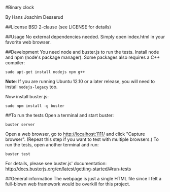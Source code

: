 #Binary clock

By Hans Joachim Desserud

##License
BSD 2-clause (see LICENSE for details)

##Usage
No external dependencies needed. Simply open index.html in your favorite web
browser.

##Development
You need node and buster.js to run the tests.
Install node and npm (node's package manager). Some packages also requires a
C++ compiler:

    sudo apt-get install nodejs npm g++

**Note**: If you are running Ubuntu 12.10 or a later release, you will need to
install `nodejs-legacy` too.

Now install buster.js:

    sudo npm install -g buster


##To run the tests
Open a terminal and start buster:

    buster server

Open a web browser, go to [http://localhost:1111/](http://localhost:1111/) and click "Capture browser".
(Repeat this step if you want to test with multiple browsers.)
To run the tests, open another terminal and run:

    buster test

For details, please see buster.js' documentation:
http://docs.busterjs.org/en/latest/getting-started/#run-tests

##General information
The webpage is just a single HTML file since I felt a full-blown web framework
would be overkill for this project.
